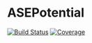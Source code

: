# ASEPotential

[![Build Status](https://github.com/jrdegreeff/ASEPotential.jl/workflows/CI/badge.svg)](https://github.com/jrdegreeff/ASEPotential.jl/actions)
[![Coverage](https://codecov.io/gh/jrdegreeff/ASEPotential.jl/branch/master/graph/badge.svg)](https://codecov.io/gh/jrdegreeff/ASEPotential.jl)
